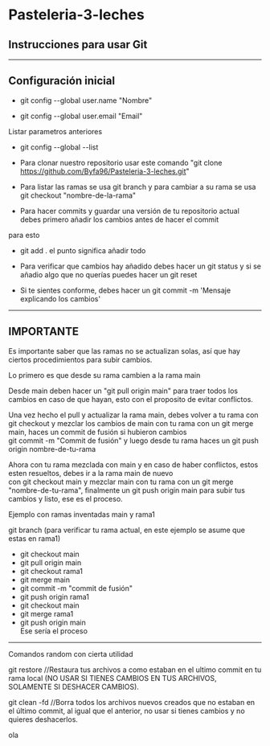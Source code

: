 # Pasteleria-3-leches

## Instrucciones para usar Git

---

## Configuración inicial

* git config --global user.name "Nombre"

* git config --global user.email "Email"

Listar parametros anteriores

* git config --global --list

* Para clonar nuestro repositorio usar este comando "git clone https://github.com/Byfa96/Pasteleria-3-leches.git"

* Para listar las ramas se usa git branch y para cambiar a su rama se usa git checkout "nombre-de-la-rama"

* Para hacer commits y guardar una versión de tu repositorio actual debes primero añadir los cambios antes de hacer el commit

para esto

* git add . 
el punto significa añadir todo

* Para verificar que cambios hay añadido debes hacer un git status y si se añadio algo que no querías puedes hacer un git reset

* Si te sientes conforme, debes hacer un git commit -m 'Mensaje explicando los cambios'

---

## IMPORTANTE

Es importante saber que las ramas no se actualizan solas, así que hay ciertos procedimientos para subir cambios.  

Lo primero es que desde su rama cambien a la rama main  

Desde main deben hacer un "git pull origin main" para traer todos los cambios en caso de que hayan, esto con el proposito de evitar conflictos.  

Una vez hecho el pull y actualizar la rama main, debes volver a tu rama con git checkout y mezclar los cambios de main con tu rama con un git merge main, haces un commit de fusión si hubieron cambios  
git commit -m "Commit de fusión" y luego desde tu rama haces un git push origin nombre-de-tu-rama

Ahora con tu rama mezclada con main y en caso de haber conflictos, estos esten resueltos, debes ir a la rama main de nuevo  
con git checkout main y mezclar main con tu rama con un git merge "nombre-de-tu-rama", finalmente un git push origin main para subir tus cambios y listo, ese es el proceso.  

Ejemplo con ramas inventadas main y rama1

git branch (para verificar tu rama actual, en este ejemplo se asume que estas en rama1)

- git checkout main  
- git pull origin main  
- git checkout rama1  
- git merge main  
- git commit -m "commit de fusión"  
- git push origin rama1  
- git checkout main  
- git merge rama1  
- git push origin main  
Ese sería el proceso  

---

Comandos random con cierta utilidad

git restore //Restaura tus archivos a como estaban en el ultimo commit en tu rama local (NO USAR SI TIENES CAMBIOS EN TUS ARCHIVOS, SOLAMENTE SI DESHACER CAMBIOS).

git clean -fd //Borra todos los archivos nuevos creados que no estaban en el último commit, al igual que el anterior, no usar si tienes cambios y no quieres deshacerlos.

ola